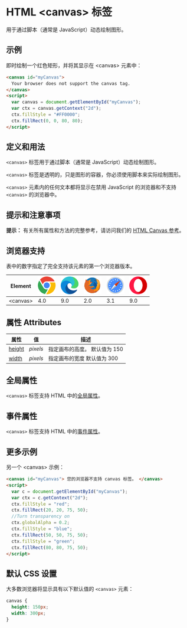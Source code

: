 HTML \<canvas> 标签
===

用于通过脚本（通常是 JavaScript）动态绘制图形。

## 示例

即时绘制一个红色矩形，并将其显示在 \<canvas> 元素中：

```html idoc:preview:iframe
<canvas id="myCanvas">
  Your browser does not support the canvas tag.
</canvas>
<script>
  var canvas = document.getElementById("myCanvas");
  var ctx = canvas.getContext("2d");
  ctx.fillStyle = "#FF0000";
  ctx.fillRect(0, 0, 80, 80);
</script>
```

## 定义和用法

`<canvas>` 标签用于通过脚本（通常是 JavaScript）动态绘制图形。

`<canvas>` 标签是透明的，只是图形的容器，你必须使用脚本来实际绘制图形。

`<canvas>` 元素内的任何文本都将显示在禁用 JavaScript 的浏览器和不支持 `<canvas>` 的浏览器中。

## 提示和注意事项

**提示：** 有关所有属性和方法的完整参考，请访问我们的 [HTML Canvas 参考](../reference/canvas.md)。

## 浏览器支持

表中的数字指定了完全支持该元素的第一个浏览器版本。

| Element  | ![chrome][1] | ![edge][2] | ![firefox][3] | ![safari][4] | ![opera][5] |
| --------- | --- | --- | --- | --- | --- |
| \<canvas> | 4.0 | 9.0 | 2.0 | 3.1 | 9.0 |

## 属性 Attributes

| 属性 | 值 | 描述 |
| ---- | ---- | ---- |
| [height](./canvas_height.md) | *pixels* | 指定画布的高度。 默认值为 150 |
| [width](./canvas_width.md)   | *pixels* | 指定画布的宽度 默认值为 300 |

## 全局属性

`<canvas>` 标签支持 HTML 中的[全局属性](../reference/standardattributes.md)。

## 事件属性

`<canvas>` 标签支持 HTML 中的[事件属性](../reference/eventattributes.md)。

## 更多示例

另一个 \<canvas> 示例：

```html idoc:preview:iframe
<canvas id="myCanvas"> 您的浏览器不支持 canvas 标签。 </canvas>
<script>
  var c = document.getElementById("myCanvas");
  var ctx = c.getContext("2d");
  ctx.fillStyle = "red";
  ctx.fillRect(20, 20, 75, 50);
  //Turn transparency on
  ctx.globalAlpha = 0.2;
  ctx.fillStyle = "blue";
  ctx.fillRect(50, 50, 75, 50);
  ctx.fillStyle = "green";
  ctx.fillRect(80, 80, 75, 50);
</script>
```

## 默认 CSS 设置

大多数浏览器将显示具有以下默认值的 `<canvas>` 元素：

```css
canvas {
  height: 150px;
  width: 300px;
}
```


[1]: ../assets/chrome.svg
[2]: ../assets/edge.svg
[3]: ../assets/firefox.svg
[4]: ../assets/safari.svg
[5]: ../assets/opera.svg